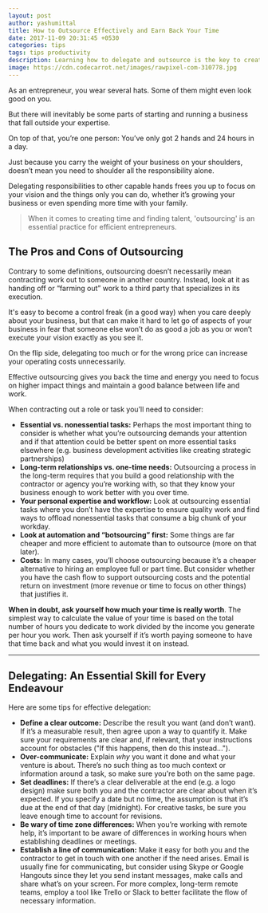 ```yaml
---
layout: post
author: yashumittal
title: How to Outsource Effectively and Earn Back Your Time
date: 2017-11-09 20:31:45 +0530
categories: tips
tags: tips productivity
description: Learning how to delegate and outsource is the key to creating a good work/life balance and becoming an effective entrepreneur.
image: https://cdn.codecarrot.net/images/rawpixel-com-310778.jpg
---
```


As an entrepreneur, you wear several hats. Some of them might even look good on you.

But there will inevitably be some parts of starting and running a business that fall outside your expertise.

On top of that, you’re one person: You’ve only got 2 hands and 24 hours in a day.

Just because you carry the weight of your business on your shoulders, doesn’t mean you need to shoulder all the responsibility alone.

Delegating responsibilities to other capable hands frees you up to focus on your vision and the things only you can do, whether it’s growing your business or even spending more time with your family.

<blockquote>
When it comes to creating time and finding talent, 'outsourcing' is an essential practice for efficient entrepreneurs.
</blockquote>

## The Pros and Cons of Outsourcing

Contrary to some definitions, outsourcing doesn’t necessarily mean contracting work out to someone in another country. Instead, look at it as handing off or “farming out” work to a third party that specializes in its execution.

It's easy to become a  control freak (in a good way) when you care deeply about your business, but that can make it hard to let go of aspects of your business in fear that someone else won’t do as good a job as you or won’t execute your vision exactly as you see it.

On the flip side, delegating too much or for the wrong price can increase your operating costs unnecessarily.

Effective outsourcing gives you back the time and energy you need to focus on higher impact things and maintain a good balance between life and work.

When contracting out a role or task you’ll need to consider:

* **Essential vs. nonessential tasks:** Perhaps the most important thing to consider is whether what you’re outsourcing demands your attention and if that attention could be better spent on more essential tasks elsewhere (e.g. business development activities like creating strategic partnerships)
* **Long-term relationships vs. one-time needs:** Outsourcing a process in the long-term requires that you build a good relationship with the contractor or agency you’re working with, so that they know your business enough to work better with you over time.
* **Your personal expertise and workflow:** Look at outsourcing essential tasks where you don’t have the expertise to ensure quality work and find ways to offload nonessential tasks that consume a big chunk of your workday.
* **Look at automation and “botsourcing” first:** Some things are far cheaper and more efficient to automate than to outsource (more on that later).
* **Costs:** In many cases, you’ll choose outsourcing because it’s a cheaper alternative to hiring an employee full or part time. But consider whether you have the cash flow to support outsourcing costs and the potential return on investment (more revenue or time to focus on other things) that justifies it.

**When in doubt, ask yourself how much your time is really worth**. The simplest way to calculate the value of your time is based on the total number of hours you dedicate to work divided by the income you generate per hour you work. Then ask yourself if it’s worth paying someone to have that time back and what you would invest it on instead.

***

## Delegating: An Essential Skill for Every Endeavour

Here are some tips for effective delegation:

* **Define a clear outcome:** Describe the result you want (and don’t want). If it’s a measurable result, then agree upon a way to quantify it. Make sure your requirements are clear and, if relevant, that your instructions account for obstacles ("If this happens, then do this instead...").
* **Over-communicate:** Explain *why* you want it done and what your venture is about. There’s no such thing as too much context or information around a task, so make sure you're both on the same page.
* **Set deadlines:** If there’s a clear deliverable at the end (e.g. a logo design) make sure both you and the contractor are clear about when it’s expected. If you specify a date but no time, the assumption is that it’s due at the end of that day (midnight). For creative tasks, be sure you leave enough time to account for revisions.
* **Be wary of time zone differences:** When you’re working with remote help, it’s important to be aware of differences in working hours when establishing deadlines or meetings.
* **Establish a line of communication:** Make it easy for both you and the contractor to get in touch with one another if the need arises. Email is usually fine for communicating, but consider using Skype or Google Hangouts since they let you send instant messages, make calls and share what’s on your screen. For more complex, long-term remote teams, employ a tool like Trello or Slack to better facilitate the flow of necessary information.
